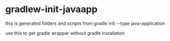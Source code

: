 # gradlew-init-javaapp

this is generated folders and scripts from gradle init --type java-application

use this to get gradle wrapper without gradle installation
